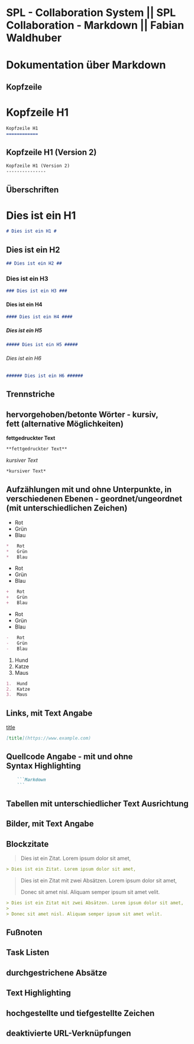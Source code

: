SPL - Collaboration System || SPL Collaboration - Markdown || Fabian Waldhuber
=================================================================================
# Dokumentation über Markdown #

## Kopfzeile ##

Kopfzeile H1
============
```Markdown
Kopfzeile H1
============
```

Kopfzeile H1 (Version 2)
---------------
```Markdown
Kopfzeile H1 (Version 2)
---------------
```

## Überschriften ##

# Dies ist ein H1 #
```Markdown
# Dies ist ein H1 #
```
## Dies ist ein H2 ##
```Markdown
## Dies ist ein H2 ##
```
### Dies ist ein H3 ###
```Markdown
### Dies ist ein H3 ###
```
#### Dies ist ein H4 ####
```Markdown
#### Dies ist ein H4 ####
```
##### Dies ist ein H5 #####
```Markdown
##### Dies ist ein H5 #####
```
###### Dies ist ein H6 ######
```Markdown
###### Dies ist ein H6 ######
```

## Trennstriche ##
## hervorgehoben/betonte Wörter - kursiv, fett (alternative Möglichkeiten) ## 

**fettgedruckter Text**
```Markdown
**fettgedruckter Text**
```

*kursiver Text*
```Markdown
*kursiver Text*
```

## Aufzählungen mit und ohne Unterpunkte, in verschiedenen Ebenen - geordnet/ungeordnet (mit unterschiedlichen Zeichen) ## 

*   Rot
*   Grün
*   Blau

```Markdown
*   Rot
*   Grün
*   Blau
```

+   Rot
+   Grün
+   Blau

```Markdown
+   Rot
+   Grün
+   Blau
```

-   Rot
-   Grün
-   Blau

```Markdown
-   Rot
-   Grün
-   Blau
```

1.  Hund
2.  Katze
3.  Maus

```Markdown
1.  Hund
2.  Katze
3.  Maus
```

## Links, mit Text Angabe ##

[title](https://www.example.com)

```Markdown
[title](https://www.example.com)
```

## Quellcode Angabe - mit und ohne Syntax Highlighting ##

```Markdown
    ```Markdown
    ```
```

## Tabellen mit unterschiedlicher Text Ausrichtung ## 
## Bilder, mit Text Angabe ## 
## Blockzitate ##


> Dies ist ein Zitat. Lorem ipsum dolor sit amet,

```Markdown
> Dies ist ein Zitat. Lorem ipsum dolor sit amet,
```

> Dies ist ein Zitat mit zwei Absätzen. Lorem ipsum dolor sit amet,
>
> Donec sit amet nisl. Aliquam semper ipsum sit amet velit.

```Markdown
> Dies ist ein Zitat mit zwei Absätzen. Lorem ipsum dolor sit amet,
>
> Donec sit amet nisl. Aliquam semper ipsum sit amet velit.
```

## Fußnoten ## 
## Task Listen ## 
## durchgestrichene Absätze ## 
## Text Highlighting ## 
## hochgestellte und tiefgestellte Zeichen ## 
## deaktivierte URL-Verknüpfungen ## 